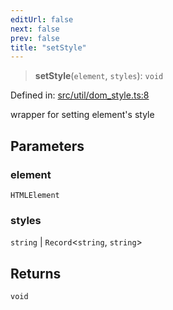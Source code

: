 ```yaml
---
editUrl: false
next: false
prev: false
title: "setStyle"
---
```


> **setStyle**(`element`, `styles`): `void`

Defined in: [src/util/dom\_style.ts:8](https://github.com/fabricjs/fabric.js/blob/e114448a1bce9b68a3e1bba337bc0c83a35c1aa5/src/util/dom_style.ts#L8)

wrapper for setting element's style

## Parameters

### element

`HTMLElement`

### styles

`string` | `Record`\<`string`, `string`\>

## Returns

`void`
